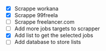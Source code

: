 - [x] Scrappe workana
- [x] Scrappe 99freela
- [ ] Scrappe freelancer.com
- [ ] Add more jobs targets to scrapper
- [x] Add list to get the selected jobs
- [ ] Add database to store lists
